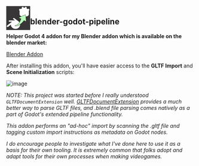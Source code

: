 <img src="addons/blender_godot_pipeline/icon.png" width="64" align="left" />

## blender-godot-pipeline

**Helper Godot 4 addon for my Blender addon which is available on the blender market:**

[Blender Addon](https://blendermarket.com/products/blender-godot-pipeline-addon)

After installing this addon, you'll have easier access to the **GLTF Import** and **Scene Initialization** scripts:

![image](https://github.com/bikemurt/blender-godot-pipeline/assets/23486102/1c952d7f-ba63-4a6f-9a37-70e27d499e91)

_NOTE: This project was started before I really understood `GLTFDocumentExtension` well. [GLTFDocumentExtension](https://docs.godotengine.org/en/stable/classes/class_gltfdocumentextension.html) provides a much better way to parse GLTF files, and .blend file parsing comes natively as a part of Godot's extended pipeline functionality._

_This addon performs an "ad-hoc" import by scanning the .gltf file and tagging custom import instructions as metadata on Godot nodes._

_I do encourage people to investigate what I've done here to use it as a basis for their own tooling. It is extremely common that folks adopt and adapt tools for their own processes when making videogames._

